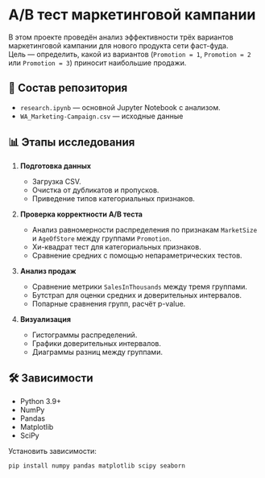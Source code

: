 # A/B тест маркетинговой кампании

В этом проекте проведён анализ эффективности трёх вариантов маркетинговой кампании для нового продукта сети фаст-фуда.  
Цель — определить, какой из вариантов (`Promotion = 1`, `Promotion = 2` или `Promotion = 3`) приносит наибольшие продажи.

## 📂 Состав репозитория
- `research.ipynb` — основной Jupyter Notebook с анализом.
- `WA_Marketing-Campaign.csv` — исходные данные

## 📊 Этапы исследования
1. **Подготовка данных**
   - Загрузка CSV.
   - Очистка от дубликатов и пропусков.
   - Приведение типов категориальных признаков.

2. **Проверка корректности A/B теста**
   - Анализ равномерности распределения по признакам `MarketSize` и `AgeOfStore` между группами `Promotion`.
   - Хи-квадрат тест для категориальных признаков.
   - Сравнение средних с помощью непараметрических тестов.

3. **Анализ продаж**
   - Сравнение метрики `SalesInThousands` между тремя группами.
   - Бутстрап для оценки средних и доверительных интервалов.
   - Попарные сравнения групп, расчёт p-value.

4. **Визуализация**
   - Гистограммы распределений.
   - Графики доверительных интервалов.
   - Диаграммы разниц между группами.

## 🛠️ Зависимости
- Python 3.9+
- NumPy
- Pandas
- Matplotlib
- SciPy

Установить зависимости:
```bash
pip install numpy pandas matplotlib scipy seaborn